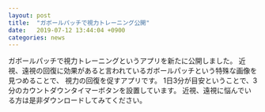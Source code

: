 ```yaml
---
layout: post
title:  "ガボールパッチで視力トレーニング公開"
date:   2019-07-12 13:44:04 +0900
categories: news
---
```


ガボールパッチで視力トレーニングというアプリを新たに公開しました。
近視、遠視の回復に効果があると言われているガボールパッチという特殊な画像を見つめることで、
視力の回復を促すアプリです。
1日3分が目安ということで、3分のカウントダウンタイマーボタンを設置しています。
近視、遠視に悩んでいる方は是非ダウンロードしてみてください。
